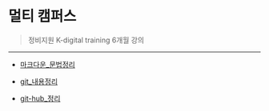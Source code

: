 # 멀티 캠퍼스

> 정비지원 K-digital training 6개월 강의
---

- [마크다운_문법정리](https://github.com/maybe-tooday/TIL/blob/master/%EB%A7%88%ED%81%AC%EB%8B%A4%EC%9A%B4/%EB%A7%88%ED%81%AC%EB%8B%A4%EC%9A%B4_%EB%AC%B8%EB%B2%95%EC%A0%95%EB%A6%AC.md)
- [git_내용정리](https://github.com/maybe-tooday/TIL/blob/master/git/git.md)

- [git-hub_정리](https://github.com/maybe-tooday/TIL/blob/master/github/github.md)
